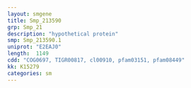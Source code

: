 ```yaml
---
layout: smgene
title: Smp_213590
grp: Smp_21
description: "hypothetical protein"
smp: Smp_213590.1
uniprot: "E2EAJ0"
length:  1149
cdd: "COG0697, TIGR00817, cl00910, pfam03151, pfam08449"
kk: K15279
categories: sm
---
```

